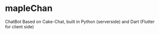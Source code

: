 # mapleChan
ChatBot Based on Cake-Chat, built in Python (serverside) and Dart (Flutter for client side) 
